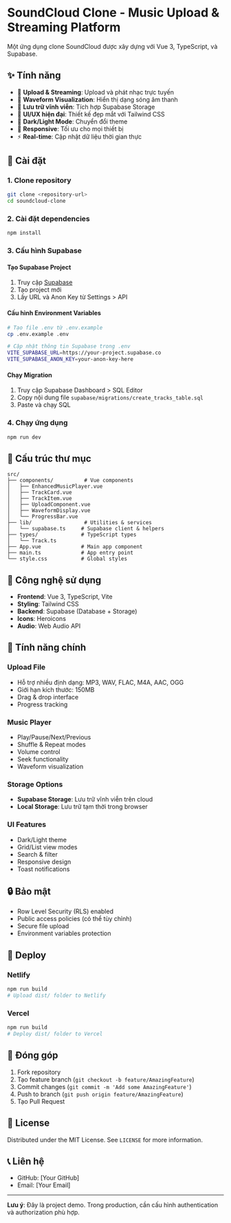 # SoundCloud Clone - Music Upload & Streaming Platform

Một ứng dụng clone SoundCloud được xây dựng với Vue 3, TypeScript, và Supabase.

## ✨ Tính năng

- 🎵 **Upload & Streaming**: Upload và phát nhạc trực tuyến
- 🌊 **Waveform Visualization**: Hiển thị dạng sóng âm thanh
- 💾 **Lưu trữ vĩnh viễn**: Tích hợp Supabase Storage
- 🎨 **UI/UX hiện đại**: Thiết kế đẹp mắt với Tailwind CSS
- 🌙 **Dark/Light Mode**: Chuyển đổi theme
- 📱 **Responsive**: Tối ưu cho mọi thiết bị
- ⚡ **Real-time**: Cập nhật dữ liệu thời gian thực

## 🚀 Cài đặt

### 1. Clone repository
```bash
git clone <repository-url>
cd soundcloud-clone
```

### 2. Cài đặt dependencies
```bash
npm install
```

### 3. Cấu hình Supabase

#### Tạo Supabase Project
1. Truy cập [Supabase](https://supabase.com)
2. Tạo project mới
3. Lấy URL và Anon Key từ Settings > API

#### Cấu hình Environment Variables
```bash
# Tạo file .env từ .env.example
cp .env.example .env

# Cập nhật thông tin Supabase trong .env
VITE_SUPABASE_URL=https://your-project.supabase.co
VITE_SUPABASE_ANON_KEY=your-anon-key-here
```

#### Chạy Migration
1. Truy cập Supabase Dashboard > SQL Editor
2. Copy nội dung file `supabase/migrations/create_tracks_table.sql`
3. Paste và chạy SQL

### 4. Chạy ứng dụng
```bash
npm run dev
```

## 📁 Cấu trúc thư mục

```
src/
├── components/          # Vue components
│   ├── EnhancedMusicPlayer.vue
│   ├── TrackCard.vue
│   ├── TrackItem.vue
│   ├── UploadComponent.vue
│   ├── WaveformDisplay.vue
│   └── ProgressBar.vue
├── lib/                 # Utilities & services
│   └── supabase.ts     # Supabase client & helpers
├── types/              # TypeScript types
│   └── Track.ts
├── App.vue             # Main app component
├── main.ts             # App entry point
└── style.css           # Global styles
```

## 🔧 Công nghệ sử dụng

- **Frontend**: Vue 3, TypeScript, Vite
- **Styling**: Tailwind CSS
- **Backend**: Supabase (Database + Storage)
- **Icons**: Heroicons
- **Audio**: Web Audio API

## 📱 Tính năng chính

### Upload File
- Hỗ trợ nhiều định dạng: MP3, WAV, FLAC, M4A, AAC, OGG
- Giới hạn kích thước: 150MB
- Drag & drop interface
- Progress tracking

### Music Player
- Play/Pause/Next/Previous
- Shuffle & Repeat modes
- Volume control
- Seek functionality
- Waveform visualization

### Storage Options
- **Supabase Storage**: Lưu trữ vĩnh viễn trên cloud
- **Local Storage**: Lưu trữ tạm thời trong browser

### UI Features
- Dark/Light theme
- Grid/List view modes
- Search & filter
- Responsive design
- Toast notifications

## 🔒 Bảo mật

- Row Level Security (RLS) enabled
- Public access policies (có thể tùy chỉnh)
- Secure file upload
- Environment variables protection

## 🚀 Deploy

### Netlify
```bash
npm run build
# Upload dist/ folder to Netlify
```

### Vercel
```bash
npm run build
# Deploy dist/ folder to Vercel
```

## 🤝 Đóng góp

1. Fork repository
2. Tạo feature branch (`git checkout -b feature/AmazingFeature`)
3. Commit changes (`git commit -m 'Add some AmazingFeature'`)
4. Push to branch (`git push origin feature/AmazingFeature`)
5. Tạo Pull Request

## 📄 License

Distributed under the MIT License. See `LICENSE` for more information.

## 📞 Liên hệ

- GitHub: [Your GitHub]
- Email: [Your Email]

---

**Lưu ý**: Đây là project demo. Trong production, cần cấu hình authentication và authorization phù hợp.